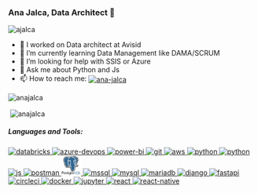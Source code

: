 ### Ana Jalca, Data Architect 👋
<p align="left"> <img src="https://komarev.com/ghpvc/?username=ajalca&label=Profile%20views&color=blue&style=flat" alt="ajalca" /> </p>

- 🔭 I worked on Data architect at Avisid
- 🌱 I’m currently learning Data Management like DAMA/SCRUM
- 🤔 I’m looking for help with SSIS or Azure
- 💬 Ask me about Python and Js
- 📫 How to reach me: 
<a href="https://www.linkedin.com/in/ana-jalca/" target="blank"><img align="center" src="https://raw.githubusercontent.com/rahuldkjain/github-profile-readme-generator/master/src/images/icons/Social/linked-in-alt.svg" alt="ana-jalca" height="15" width="15" /></a>
</p>

<p><img align="center" src="https://github-readme-stats.vercel.app/api/top-langs?username=ajalca&show_icons=true&locale=en&layout=compact" alt="anajalca" /></p>
<p>&nbsp;<img align="center" src="https://github-readme-stats.vercel.app/api?username=ajalca&show_icons=true&locale=en" alt="anajalca" /></p>

<h5 align="left">Languages and Tools:</h5>
<p align="left">
<a href="https://www.databricks.com/" target="_blank" rel="noreferrer"> <img src="https://res.cloudinary.com/crunchbase-production/image/upload/c_lpad,h_170,w_170,f_auto,b_white,q_auto:eco,dpr_1/w4fk7lg95vmrsqt6gire" alt="databricks" width="40" height="40"/> </a>
<a href="https://azure.microsoft.com/es-es/services/devops/#overview" target="_blank" rel="noreferrer"> <img src="https://www.vectorlogo.zone/logos/microsoft_azure/microsoft_azure-icon.svg" alt="azure-devops" width="40" height="40"/> </a>
<a href="https://powerbi.microsoft.com/es-es/" target="_blank" rel="noreferrer"> <img src="https://cdn.worldvectorlogo.com/logos/power-bi.svg" alt="power-bi" width="40" height="40"/> </a>
<a href="https://git-scm.com/" target="_blank" rel="noreferrer"> <img src="https://www.vectorlogo.zone/logos/git-scm/git-scm-icon.svg" alt="git" width="40" height="40"/> </a>
<a href="https://aws.amazon.com/es/?nc2=h_lg" target="_blank" rel="noreferrer"> <img src="https://www.vectorlogo.zone/logos/amazon/amazon-tile.svg" alt="aws" width="40" height="40"/> </a>
<a href="https://www.serverless.com/" target="_blank" rel="noreferrer"> <img src="https://www.vectorlogo.zone/logos/serverless/serverless-icon.svg" alt="python" width="40" height="40"/> </a>
<a href="https://www.python.org/" target="_blank" rel="noreferrer"> <img src="https://www.vectorlogo.zone/logos/python/python-icon.svg" alt="python" width="40" height="40"/> </a>
<a href="https://www.javascript.com/" target="_blank" rel="noreferrer"> <img src="https://www.vectorlogo.zone/logos/javascript/javascript-icon.svg" alt="js" width="40" height="40"/> </a>
<a href="https://postman.com" target="_blank" rel="noreferrer"> <img src="https://www.vectorlogo.zone/logos/getpostman/getpostman-icon.svg" alt="postman" width="40" height="40"/> </a>
<a href="https://www.postgresql.org" target="_blank" rel="noreferrer"> <img src="https://raw.githubusercontent.com/devicons/devicon/master/icons/postgresql/postgresql-original-wordmark.svg" alt="postgresql" width="40" height="40"/> </a>
<a href="https://www.microsoft.com/en-us/sql-server" target="_blank" rel="noreferrer"> <img src="https://www.svgrepo.com/show/303229/microsoft-sql-server-logo.svg" alt="mssql" width="40" height="40"/> </a> 
<a href="https://www.mysql.com/" target="_blank" rel="noreferrer"> <img src="https://www.vectorlogo.zone/logos/mysql/mysql-icon.svg" alt="mysql" width="40" height="40"/> </a>
<a href="https://mariadb.org/" target="_blank" rel="noreferrer"> <img src="https://www.vectorlogo.zone/logos/mariadb/mariadb-icon.svg" alt="mariadb" width="40" height="40"/> </a>
<a href="https://www.django-rest-framework.org/" target="_blank" rel="noreferrer"> <img src="https://inlab.fib.upc.edu/sites/default/files/styles/large/public/field/image/django-rest-framework.jpg" alt="django" width="40" height="40"/> </a>
<a href="https://fastapi.tiangolo.com/" target="_blank" rel="noreferrer"> <img src="https://cdn.worldvectorlogo.com/logos/fastapi-1.svg" alt="fastapi" width="40" height="40"/> </a>
<a href="https://circleci.com/" target="_blank" rel="noreferrer"> <img src="https://www.vectorlogo.zone/logos/circleci/circleci-icon.svg" alt="circleci" width="40" height="40"/> </a>
<a href="https://www.docker.com/" target="_blank" rel="noreferrer"> <img src="https://www.vectorlogo.zone/logos/docker/docker-icon.svg" alt="docker" width="40" height="40"/> </a>
<a href="https://jupyter.org/" target="_blank" rel="noreferrer"> <img src="https://www.vectorlogo.zone/logos/jupyter/jupyter-icon.svg" alt="jupyter" width="40" height="40"/> </a>
<a href="https://es.reactjs.org/" target="_blank" rel="noreferrer"> <img src="https://cdn.worldvectorlogo.com/logos/react-2.svg" alt="react" width="40" height="40"/> </a>
<a href="https://reactnative.dev/" target="_blank" rel="noreferrer"> <img src="https://cdn.worldvectorlogo.com/logos/react-1.svg" alt="react-native" width="40" height="40"/> </a>
</p>
